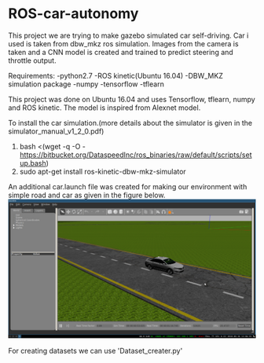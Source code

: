 # ROS-car-autonomy

This project we are trying to make gazebo simulated car self-driving. Car i used is taken from dbw_mkz ros simulation. Images from the camera is taken and a CNN model is created and trained to predict steering and throttle output.

Requirements:
	-python2.7
	-ROS kinetic(Ubuntu 16.04)
	-DBW_MKZ simulation package
	-numpy
	-tensorflow
	-tflearn

This project was done on Ubuntu 16.04 and uses Tensorflow, tflearn, numpy and ROS kinetic.
The model is inspired from Alexnet model.

To install the car simulation.(more details about the simulator is given in the simulator_manual_v1_2_0.pdf)
1. bash <(wget -q -O - https://bitbucket.org/DataspeedInc/ros_binaries/raw/default/scripts/setup.bash)
2. sudo apt-get install ros-kinetic-dbw-mkz-simulator

An additional car.launch file was created for making our environment with simple road and car as given in the figure below.
![car_image](gazebo_car.png)

For creating datasets we can use 'Dataset_creater.py'


